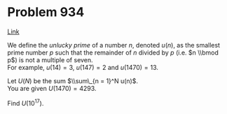 # Problem 934

[Link](https://projecteuler.net/problem=934)

We define the *unlucky prime* of a number $n$, denoted $u(n)$, as the smallest prime number $p$ such that the remainder of $n$ divided by $p$ (i.e. $n \\bmod p$) is not a multiple of seven.  
For example, $u(14) = 3$, $u(147) = 2$ and $u(1470) = 13$.

Let $U(N)$ be the sum $\\sum\_{n = 1}^N u(n)$.  
You are given $U(1470) = 4293$.

Find $U(10^{17})$.
